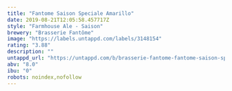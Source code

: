 ```yaml
---
title: "Fantome Saison Speciale Amarillo"
date: 2019-08-21T12:05:58.457717Z
style: "Farmhouse Ale - Saison"
brewery: "Brasserie Fantôme"
image: "https://labels.untappd.com/labels/3148154"
rating: "3.88"
description: ""
untappd_url: "https://untappd.com/b/brasserie-fantome-fantome-saison-speciale-amarillo/3148154"
abv: "8.0"
ibu: "0"
robots: noindex,nofollow
---
```

